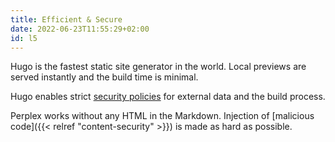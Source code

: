 ```yaml
---
title: Efficient & Secure
date: 2022-06-23T11:55:29+02:00
id: l5
---
```

Hugo is the fastest static site generator in the world. Local previews are served instantly and the build time is minimal. 

Hugo enables strict [security policies](https://gohugo.io/about/security-model/) for external data and the build process.

Perplex works without any HTML in the Markdown. Injection of [malicious code]({{< relref "content-security" >}}) is made as hard as possible.

[^TODO]: Build time on Netlify (free plan) for this site:
110 pages, 120 images {$&approx; 40s} (Hugo {$&lt; 1s}!)
{.p-small .no-hyphens}
